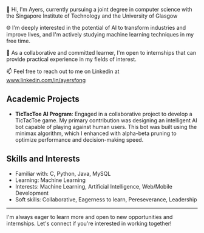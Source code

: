 👋 Hi, I'm Ayers, currently pursuing a joint degree in computer science with the Singapore Institute of Technology and the University of Glasgow

🌐 I'm deeply interested in the potential of AI to transform industries and improve lives, and I'm actively studying machine learning techniques in my free time.

👥 As a collaborative and committed learner, I'm open to internships that can provide practical experience in my fields of interest.

📫 Feel free to reach out to me on Linkedin at www.linkedin.com/in/ayersfong

## Academic Projects
- **TicTacToe AI Program**: Engaged in a collaborative project to develop a TicTacToe game. My primary contribution was designing an intelligent AI bot capable of playing against human users. This bot was built using the minimax algorithm, which I enhanced with alpha-beta pruning to optimize performance and decision-making speed.
  
## Skills and Interests
- Familiar with: C, Python, Java, MySQL
- Learning: Machine Learning
- Interests: Machine Learning, Artificial Intelligence, Web/Mobile Development
- Soft skills: Collaborative, Eagerness to learn, Pereseverance, Leadership

---

I'm always eager to learn more and open to new opportunities and internships. Let's connect if you're interested in working together!

<!---
Beefsteakk/Beefsteakk is a ✨ special ✨ repository because its `README.md` (this file) appears on your GitHub profile.
You can click the Preview link to take a look at your changes.
--->
